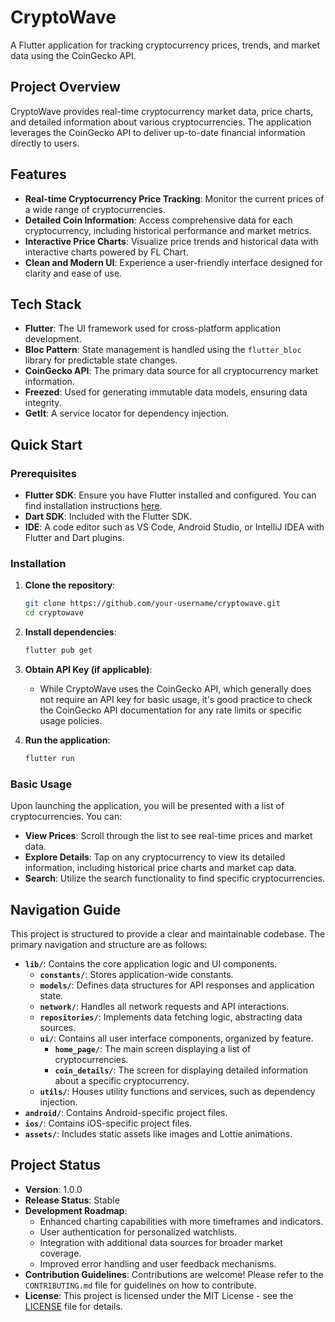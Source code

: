 # CryptoWave

A Flutter application for tracking cryptocurrency prices, trends, and market data using the CoinGecko API.

## Project Overview

CryptoWave provides real-time cryptocurrency market data, price charts, and detailed information about various cryptocurrencies. The application leverages the CoinGecko API to deliver up-to-date financial information directly to users.

## Features

*   **Real-time Cryptocurrency Price Tracking**: Monitor the current prices of a wide range of cryptocurrencies.
*   **Detailed Coin Information**: Access comprehensive data for each cryptocurrency, including historical performance and market metrics.
*   **Interactive Price Charts**: Visualize price trends and historical data with interactive charts powered by FL Chart.
*   **Clean and Modern UI**: Experience a user-friendly interface designed for clarity and ease of use.

## Tech Stack

*   **Flutter**: The UI framework used for cross-platform application development.
*   **Bloc Pattern**: State management is handled using the `flutter_bloc` library for predictable state changes.
*   **CoinGecko API**: The primary data source for all cryptocurrency market information.
*   **Freezed**: Used for generating immutable data models, ensuring data integrity.
*   **GetIt**: A service locator for dependency injection.

## Quick Start

### Prerequisites

*   **Flutter SDK**: Ensure you have Flutter installed and configured. You can find installation instructions [here](https://docs.flutter.dev/get-started/install).
*   **Dart SDK**: Included with the Flutter SDK.
*   **IDE**: A code editor such as VS Code, Android Studio, or IntelliJ IDEA with Flutter and Dart plugins.

### Installation

1.  **Clone the repository**:
    ```bash
    git clone https://github.com/your-username/cryptowave.git
    cd cryptowave
    ```

2.  **Install dependencies**:
    ```bash
    flutter pub get
    ```

3.  **Obtain API Key (if applicable)**:
    *   While CryptoWave uses the CoinGecko API, which generally does not require an API key for basic usage, it's good practice to check the CoinGecko API documentation for any rate limits or specific usage policies.

4.  **Run the application**:
    ```bash
    flutter run
    ```

### Basic Usage

Upon launching the application, you will be presented with a list of cryptocurrencies. You can:

*   **View Prices**: Scroll through the list to see real-time prices and market data.
*   **Explore Details**: Tap on any cryptocurrency to view its detailed information, including historical price charts and market cap data.
*   **Search**: Utilize the search functionality to find specific cryptocurrencies.

## Navigation Guide

This project is structured to provide a clear and maintainable codebase. The primary navigation and structure are as follows:

*   **`lib/`**: Contains the core application logic and UI components.
    *   **`constants/`**: Stores application-wide constants.
    *   **`models/`**: Defines data structures for API responses and application state.
    *   **`network/`**: Handles all network requests and API interactions.
    *   **`repositories/`**: Implements data fetching logic, abstracting data sources.
    *   **`ui/`**: Contains all user interface components, organized by feature.
        *   **`home_page/`**: The main screen displaying a list of cryptocurrencies.
        *   **`coin_details/`**: The screen for displaying detailed information about a specific cryptocurrency.
    *   **`utils/`**: Houses utility functions and services, such as dependency injection.
*   **`android/`**: Contains Android-specific project files.
*   **`ios/`**: Contains iOS-specific project files.
*   **`assets/`**: Includes static assets like images and Lottie animations.

## Project Status

*   **Version**: 1.0.0
*   **Release Status**: Stable
*   **Development Roadmap**:
    *   Enhanced charting capabilities with more timeframes and indicators.
    *   User authentication for personalized watchlists.
    *   Integration with additional data sources for broader market coverage.
    *   Improved error handling and user feedback mechanisms.
*   **Contribution Guidelines**: Contributions are welcome! Please refer to the `CONTRIBUTING.md` file for guidelines on how to contribute.
*   **License**: This project is licensed under the MIT License - see the [LICENSE](LICENSE) file for details.